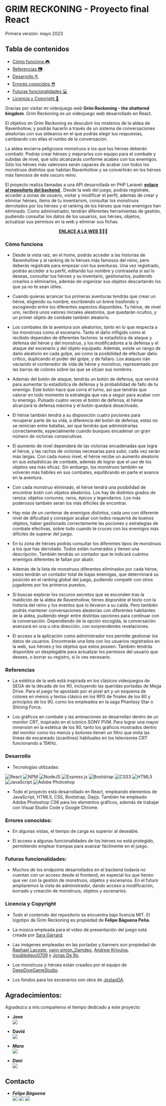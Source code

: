 # GRIM RECKONING - Proyecto final React

Primera versión: mayo 2023

## Tabla de contenidos

- [Cómo funciona 🎮](#cómo-funciona)
- [Referencias 📷](#referencias)
- [Desarrollo ⛏️](#desarrollo)
- [Errores conocidos ⛑️](#errores-conocidos)
- [Futuras funcionalidades 💻](#futuras-funcionalidades)
- [Licencia y Copyright 📃](#licencia-y-copyright)

Gracias por visitar mi videojuego web **Grim Reckoning - the shattered kingdom**. Grim Reckoning es un videojuego web desarrollado en React. 

El objetivo en Grim Reckoning es descubrir los misterios de la aldea de Ravenhollow, y podrás hacerlo a través de un sistema de conversaciones aleatorias con sus aldeanos en el que podrás elegir tus respuestas, cambiando con ellas el rumbo de la conversación.

La aldea encierra peligrosos monstruos a los que tus héroes deberán combatir. Podrás crear héroes y mejorarlos con equipo para el combate y subidas de nivel, que sólo alcanzarás conforme acabes con tus enemigos. Sólo los héroes más valerosos serán capaces de acabar con todos los monstruos distintos que habitan Ravenhollow y se convertirán en los héroes más famosos de este oscuro reino.

El proyecto realiza llamadas a una API desarrollada en PHP Laravel: <a href="https://github.com/felipebaguena/fbp_bbdd_proyecto_final_gh_2023"><strong>enlace al repositorio del backend </strong></a>. Desde la web del juego, podrás registrate, acceder a zonas de usuario, visitar y modificar el perfil, además de crear y eliminar héroes, ítems de tu inventariom, consultar los monstruos derrotados por los héroes y el ranking de los héroes que más enemigos han eliminado. Como administrador, tendrán diferentes herramientas de gestión, pudiendo consultar los datos de los usuarios, sus héroes, objetos, actualizar sus permisos en la web y eliminar sus fichas.

<div align="center">
    <a href="https://master.dcgysu2fijj2p.amplifyapp.com/"><strong>ENLACE A LA WEB </strong></a>🚀🚀🚀
</div>

### Cómo funciona

- Desde la vista raíz, en el home, podrás acceder a las historias de Ravenhollow y al ranking de lo héroes más famosos del reino, pero deberás registrate para empezar con tus aventuras. Una vez registrado, podrás acceder a tu perfil, editando tus nombre y contraseña si así lo deseas, consultar tus héroes y su inventario, gestionarlos, pudiendo crearlos o eliminarlos, además de organizar sus objetos descartando los que ya no te sean útiles.

- Cuando quieras arrancar tus primeras aventuras tendrás que crear un héroe, eligiendo su nombre, escribiendo un breve trasfondo y escogiendo entre los diferentes aspectos disponibles. Tu héroe, de nivel uno, recibirá unos valores iniciales aleatorios, que quedarán ocultos, y un primer objeto de combate también aleatorio.

- Los combates de la aventura son aleatorios, tanto en lo que respecta a los monstruos como al escenario. Tanto el daño infligido como el recibido dependen de diferentes factores: la estadística de ataque y defensa del héroe y del monstruo, y los modificadores a la defensa y el ataque del escenario y del objeto equipado. Además, existe un rango de daño aleatorio en cada golpe, así como la posibilidad de efectuar daño crítico, duplicando el poder del golpe, y de fallaro. Los ataques irán vaciando el contenedor de vida de héroe y monstruo, representado por las barras de colores sobre las que se sitúan sus nombres.

- Además del botón de ataque, tendrás un botón de defensa, que servirá para aumentar tu estadística de defensa y la probabilidad de fallo de tu enemigo. Este botón hace que corra el turno, así que tendrás que valorar en todo momento la estrategia que vas a seguir para acabar con tu enemigo. Pulsado cuatro veces el botón de defensa, el héroe alcanzará la defensa máxima y el botón quedará desactivado.

- El héroe también tendrá a su disposición cuatro pociones para recuperar parte de su vida, a diferencia del botón de defensa, estas no se reinician entre batallas, así que tendrás que administrarlas correctamente, especialmente cuando busques encadenar un gran número de victorias consecutivas.

- El aumento de nivel dependerá de las victorias encadenadas que logra el héroe, y las rachas de victorias necesarias para subir, cada vez serán más largas. Con cada nuevo nivel, el héroe recibe un aumento aleatorio en sus estadísticas de combate, además de lograr que el uso de los objetos sea más eficaz. Sin embargo, los monstruos también se volverán más hábiles en sus combates, equilibrando en parte el avance en la aventura.

- Con cada monstruo eliminado, el héroe tendrá una posibilidad de encontrar botín con objetos aleatorios. Los hay de distintos grados de rareza: objetos comunes, raros, épicos y legendarios. Los más poderosos también serán los más difíciles de encontrar.

- Hay más de un centenar de enemigos distintos, cada uno con diferente nivel de dificultad y conseguir acabar con todos requerirá de buenos objetos, haber gestionado correctamente las pociones y estrategias de combate efectivas, sobre todo cuando te cruces con los enemigos más difíciles de superar del juego.

- En tu zona de héroes podrás consultar los diferentes tipos de monstruos a los que has derrotado. Todos están numerados y tienen una descripción. También tendrás un contador que te indicará cuántos enemigos diferentes te faltan por abatir.

- Además de la lista de monstruos diferentes eliminados por cada héroe, estos tendrán un contador total de bajas enemigas, que determinará su posición en el ranking global del juego, pudiendo competir con otros jugadores por los primeros puestos.

- Si buscas explorar los oscuros secretos que se esconden tras la maldición de la aldea de Ravenhollow, tienes disponible el texto con la historia del reino y los eventos que lo llevaron a su caída. Pero también podrás mantener conversaciones aleatorias con diferentes habitantes de la aldea, pudiendo elegir entre distintas opciones para continuar con la conversación. Dependiendo de la opción escogida, la conversación avanzará en una u otra dirección, con sorprendentes revelaciones.

- El acceso a la aplicación como administrador nos permite gestionar los datos de usuarios. Encontrarás una lista con los usuarios registrados en la web, sus héroes y los objetos que estos poseen. También tendrás disponible un desplegable para actualizar los permisos del usuario que desees, o borrar su registro, si lo ves necesario.

 ### Referencias
 
 - La estética de la web está inspirada en los clásicos videojuegos de SEGA de la década de los 90, incluyendo las queridas portadas de Mega Drive. Para el juego he apostado por el pixel art y un esquema de colores en menús y textos clásico en los RPG de finales de los 80 y principios de los 90, como los empleados en la saga Phantasy Star o Shining Force.
 
 - Los gráficos en combate y las animaciones se desarrollan dentro de un monitor CRT, inspirado en el icónico SONY PVM. Para lograr una mayor inmersión en la estética de los 90, tanto los gráficos mostrados dentro del monitor como los menús y botones tienen un filtro que imita las líneas de escaneado (scanlines) habituales en los televisores CRT funcionando a 15KHz.


### Desarrollo

- Tecnologías utilizadas:

![React](https://img.shields.io/badge/react-%2320232a.svg?style=for-the-badge&logo=react&logoColor=%2361DAFB)
![NPM](https://img.shields.io/badge/NPM-%23CB3837.svg?style=for-the-badge&logo=npm&logoColor=white)
![NodeJS](https://img.shields.io/badge/node.js-6DA55F?style=for-the-badge&logo=node.js&logoColor=white)
![Express.js](https://img.shields.io/badge/express.js-%23404d59.svg?style=for-the-badge&logo=express&logoColor=%2361DAFB)
![Bootstrap](https://img.shields.io/badge/bootstrap-%23563D7C.svg?style=for-the-badge&logo=bootstrap&logoColor=white)
![CSS3](https://img.shields.io/badge/css3-%231572B6.svg?style=for-the-badge&logo=css3&logoColor=white)
![HTML5](https://img.shields.io/badge/html5-%23E34F26.svg?style=for-the-badge&logo=html5&logoColor=white)
![JavaScript](https://img.shields.io/badge/javascript-%23323330.svg?style=for-the-badge&logo=javascript&logoColor=%23F7DF1E)
![Adobe Photoshop](https://img.shields.io/badge/adobe%20photoshop-%2331A8FF.svg?style=for-the-badge&logo=adobe%20photoshop&logoColor=white)
 
 
- Todo el proyecto está desarrollado en React, empleando elementos de JavaScript, HTML5, CSS, Bootstrap, Dayjs. También he empleado Adobe Photoshop CS6 para los elementos gráficos, además de trabajar con Visual Studio Code y Google Chrome.
 
 ### Errores conocidos:
 
- En algunas vistas, el tiempo de carga es superior al deseable.

- El acceso a algunas funcionalidades de los héroes no está protegido, permitiendo emplear trampas para avanzar fácilmente en el juego.

 ### Futuras funcionalidades:
 
- Muchos de los endpoints desarrollados en el backend todavía no cuentan con un acceso desde el frontend, en especial los que tienen que ver con la gestión de monstruos, objetos y escenarios. En el futuro ampliaremos la vista de administrador, dando acceso a modificación, borrado y creación de monstruos, objetos y escenarios.

### Licencia y Copyright

- Todo el contenido del repositorio se encuentra bajo licencia MIT. El logotipo de Grim Reckoning es propiedad de **Felipe Báguena Peña**.

- La música empleada para el vídeo de presentación del juego está creada por <a href="https://sonatina.itch.io/sibz-selection">Sara Garrard</a>.

- Las imágenes empleadas en las portadas y banners son propiedad de <a href="https://www.artstation.com/artwork/4PK61">Raphael Lacoste</a>, <a href="https://www.artstation.com/artwork/nYyyAK">yann simon_Damdeo</a>, <a href="https://avatars.alphacoders.com/avatars/view/116426">Andrew Krivulya</a>, <a href="https://www.reddit.com/r/midjourney/comments/105v5ak/i_love_fantasy_and_libraries_are_a_fun_and_quiet/">troubledguy0709</a> y <a href="http://www.jonasdero.com/">Jonas De Ro</a>.

- Los monstruos y héroes están creados por el equipo de <a href="https://itch.io/profile/deepdivegamestudio">DeepDiveGameStudio</a>. 

- Los fondos para los escenarios son obra de <a href="https://jestan.itch.io/pixel-texture-pack">JestanDA</a>.

## Agradecimientos:

Agradezco a mis compañeros el tiempo dedicado a este proyecto:

- **Jose**  
<a href="https://github.com/JoseMarin" target="_blank"><img src="https://img.shields.io/badge/github-24292F?style=for-the-badge&logo=github&logoColor=white" target="_blank"></a> 

- **David**  
<a href="https://github.com/Dave86dev" target="_blank"><img src="https://img.shields.io/badge/github-24292F?style=for-the-badge&logo=github&logoColor=red" target="_blank"></a>

- ***Mara***  
<a href="https://github.com/MaraScampini" target="_blank"><img src="https://img.shields.io/badge/github-24292F?style=for-the-badge&logo=github&logoColor=green" target="_blank"></a> 

- ***Dani***  
<a href="https://github.com/datata" target="_blank"><img src="https://img.shields.io/badge/github-24292F?style=for-the-badge&logo=github&logoColor=green" target="_blank"></a> 

## Contacto

- ***Felipe Báguena***  
<a href = "mailto:felipebaguena@gmail.com"><img src="https://img.shields.io/badge/Gmail-C6362C?style=for-the-badge&logo=gmail&logoColor=white" target="_blank"></a>
<a href="https://github.com/felipebaguena" target="_blank"><img src="https://img.shields.io/badge/github-24292F?style=for-the-badge&logo=github&logoColor=green" target="_blank"></a> 
<a href="https://www.linkedin.com/in/felipe-b%C3%A1guena-b20689269/" target="_blank"><img src="https://img.shields.io/badge/linkedin-%230077B5.svg?style=for-the-badge&logo=linkedin&logoColor=white" target="_blank"></a>
